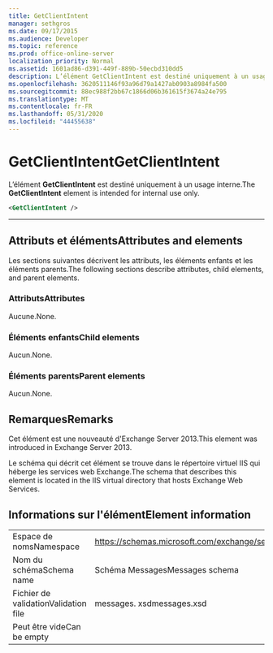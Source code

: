 ```yaml
---
title: GetClientIntent
manager: sethgros
ms.date: 09/17/2015
ms.audience: Developer
ms.topic: reference
ms.prod: office-online-server
localization_priority: Normal
ms.assetid: 1601ad86-d391-449f-889b-50ecbd310dd5
description: L’élément GetClientIntent est destiné uniquement à un usage interne.
ms.openlocfilehash: 3620511146f93a96d79a1427ab0903a8984fa500
ms.sourcegitcommit: 88ec988f2bb67c1866d06b361615f3674a24e795
ms.translationtype: MT
ms.contentlocale: fr-FR
ms.lasthandoff: 05/31/2020
ms.locfileid: "44455638"
---
```

# <a name="getclientintent"></a><span data-ttu-id="8e866-103">GetClientIntent</span><span class="sxs-lookup"><span data-stu-id="8e866-103">GetClientIntent</span></span>

<span data-ttu-id="8e866-104">L’élément **GetClientIntent** est destiné uniquement à un usage interne.</span><span class="sxs-lookup"><span data-stu-id="8e866-104">The **GetClientIntent** element is intended for internal use only.</span></span> 
  
```XML
<GetClientIntent />
```

 ****
## <a name="attributes-and-elements"></a><span data-ttu-id="8e866-105">Attributs et éléments</span><span class="sxs-lookup"><span data-stu-id="8e866-105">Attributes and elements</span></span>

<span data-ttu-id="8e866-106">Les sections suivantes décrivent les attributs, les éléments enfants et les éléments parents.</span><span class="sxs-lookup"><span data-stu-id="8e866-106">The following sections describe attributes, child elements, and parent elements.</span></span>
  
### <a name="attributes"></a><span data-ttu-id="8e866-107">Attributs</span><span class="sxs-lookup"><span data-stu-id="8e866-107">Attributes</span></span>

<span data-ttu-id="8e866-108">Aucune.</span><span class="sxs-lookup"><span data-stu-id="8e866-108">None.</span></span>
  
### <a name="child-elements"></a><span data-ttu-id="8e866-109">Éléments enfants</span><span class="sxs-lookup"><span data-stu-id="8e866-109">Child elements</span></span>

<span data-ttu-id="8e866-110">Aucun.</span><span class="sxs-lookup"><span data-stu-id="8e866-110">None.</span></span>
  
### <a name="parent-elements"></a><span data-ttu-id="8e866-111">Éléments parents</span><span class="sxs-lookup"><span data-stu-id="8e866-111">Parent elements</span></span>

<span data-ttu-id="8e866-112">Aucun.</span><span class="sxs-lookup"><span data-stu-id="8e866-112">None.</span></span>
  
## <a name="remarks"></a><span data-ttu-id="8e866-113">Remarques</span><span class="sxs-lookup"><span data-stu-id="8e866-113">Remarks</span></span>

<span data-ttu-id="8e866-114">Cet élément est une nouveauté d'Exchange Server 2013.</span><span class="sxs-lookup"><span data-stu-id="8e866-114">This element was introduced in Exchange Server 2013.</span></span>
  
<span data-ttu-id="8e866-115">Le schéma qui décrit cet élément se trouve dans le répertoire virtuel IIS qui héberge les services web Exchange.</span><span class="sxs-lookup"><span data-stu-id="8e866-115">The schema that describes this element is located in the IIS virtual directory that hosts Exchange Web Services.</span></span>
  
## <a name="element-information"></a><span data-ttu-id="8e866-116">Informations sur l'élément</span><span class="sxs-lookup"><span data-stu-id="8e866-116">Element information</span></span>

|||
|:-----|:-----|
|<span data-ttu-id="8e866-117">Espace de noms</span><span class="sxs-lookup"><span data-stu-id="8e866-117">Namespace</span></span>  <br/> |https://schemas.microsoft.com/exchange/services/2006/messages  <br/> |
|<span data-ttu-id="8e866-118">Nom du schéma</span><span class="sxs-lookup"><span data-stu-id="8e866-118">Schema name</span></span>  <br/> |<span data-ttu-id="8e866-119">Schéma Messages</span><span class="sxs-lookup"><span data-stu-id="8e866-119">Messages schema</span></span>  <br/> |
|<span data-ttu-id="8e866-120">Fichier de validation</span><span class="sxs-lookup"><span data-stu-id="8e866-120">Validation file</span></span>  <br/> |<span data-ttu-id="8e866-121">messages. xsd</span><span class="sxs-lookup"><span data-stu-id="8e866-121">messages.xsd</span></span>  <br/> |
|<span data-ttu-id="8e866-122">Peut être vide</span><span class="sxs-lookup"><span data-stu-id="8e866-122">Can be empty</span></span>  <br/> ||
   

